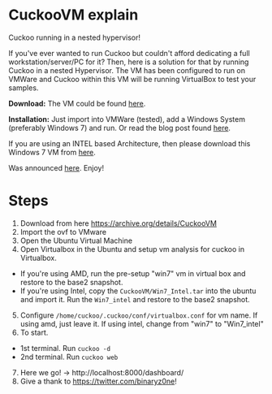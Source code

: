 # CuckooVM explain
Cuckoo running in a nested hypervisor!

If you've ever wanted to run Cuckoo but couldn't afford dedicating a full workstation/server/PC for it? Then, here is a solution for that by running Cuckoo in a nested Hypervisor. The VM has been configured to run on VMWare and Cuckoo within this VM will be running VirtualBox to test your samples.

**Download:**
The VM could be found [here](https://archive.org/details/CuckooVM).

**Installation:**
Just import into VMWare (tested), add a Windows System (preferably Windows 7) and run. Or read the blog post found [here](http://bit.ly/HowtoUseCuckooVM2).

If you are using an INTEL based Architecture, then please download this Windows 7 VM from [here](http://bit.ly/2w9Sih5).

Was announced [here](https://twitter.com/binaryz0ne/status/1239988679692738561).
Enjoy!

# Steps
1. Download from here https://archive.org/details/CuckooVM
2. Import the ovf to VMware
3. Open the Ubuntu Virtual Machine
4. Open Virtualbox in the Ubuntu and setup vm analysis for cuckoo in Virtualbox.
  - If you're using AMD, run the pre-setup "win7" vm in virtual box and restore to the base2 snapshot.
  - If you're using Intel, copy the `CuckooVM/Win7_Intel.tar` into the ubuntu and import it. Run the `Win7_intel` and restore to the base2 snapshot.
5. Configure `/home/cuckoo/.cuckoo/conf/virtualbox.conf` for vm name. If using amd, just leave it. If using intel, change from "win7" to "Win7_intel"
6. To start.
  - 1st terminal. Run `cuckoo -d`
  - 2nd terminal. Run `cuckoo web`
7. Here we go! -> http://localhost:8000/dashboard/
8. Give a thank to https://twitter.com/binaryz0ne!
